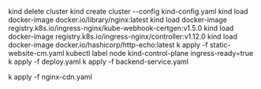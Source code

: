kind delete cluster
kind create cluster --config kind-config.yaml
kind load docker-image docker.io/library/nginx:latest
kind load docker-image registry.k8s.io/ingress-nginx/kube-webhook-certgen:v1.5.0
kind load docker-image registry.k8s.io/ingress-nginx/controller:v1.12.0
kind load docker-image docker.io/hashicorp/http-echo:latest
k apply -f static-website-cm.yaml
kubectl label node kind-control-plane ingress-ready=true
k apply -f deploy.yaml
k apply -f backend-service.yaml


k apply -f nginx-cdn.yaml
